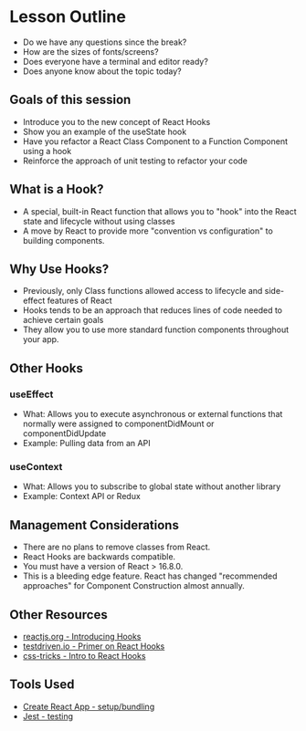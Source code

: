 # Lesson Outline

- Do we have any questions since the break?
- How are the sizes of fonts/screens?
- Does everyone have a terminal and editor ready?
- Does anyone know about the topic today?

## Goals of this session

- Introduce you to the new concept of React Hooks
- Show you an example of the useState hook
- Have you refactor a React Class Component to a Function Component using a hook
- Reinforce the approach of unit testing to refactor your code

## What is a Hook?

- A special, built-in React function that allows you to "hook" into the React state and lifecycle without using classes
- A move by React to provide more "convention vs configuration" to building components.

## Why Use Hooks?

- Previously, only Class functions allowed access to lifecycle and side-effect features of React
- Hooks tends to be an approach that reduces lines of code needed to achieve certain goals
- They allow you to use more standard function components throughout your app.

## Other Hooks

### useEffect

- What: Allows you to execute asynchronous or external functions that normally were assigned to componentDidMount or componentDidUpdate
- Example: Pulling data from an API

### useContext

- What: Allows you to subscribe to global state without another library
- Example: Context API or Redux

## Management Considerations

- There are no plans to remove classes from React.
- React Hooks are backwards compatible.
- You must have a version of React > 16.8.0.
- This is a bleeding edge feature. React has changed "recommended approaches" for Component Construction almost annually.

## Other Resources

- [reactjs.org - Introducing Hooks](https://reactjs.org/docs/hooks-intro.html)
- [testdriven.io - Primer on React Hooks](https://testdriven.io/blog/react-hooks-primer/)
- [css-tricks - Intro to React Hooks](https://css-tricks.com/intro-to-react-hooks/)

## Tools Used

- [Create React App - setup/bundling](https://github.com/facebook/create-react-app)
- [Jest - testing](https://jestjs.io/)
